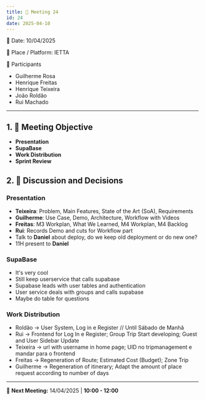 ```yaml
---
title: 📝 Meeting 24
id: 24
date: 2025-04-10
---
```


📅 Date: 10/04/2025  

📍 Place / Platform: IETTA  

👥 Participants  

- Guilherme Rosa  
- Henrique Freitas  
- Henrique Teixeira  
- João Roldão  
- Rui Machado  

---

## 1. 🎯 Meeting Objective  

- **Presentation**
- **SupaBase**
- **Work Distribution**
- **Sprint Review**  

## 2. 💬 Discussion and Decisions 
### Presentation
- **Teixeira**: Problem, Main Features, State of the Art (SoA), Requirements  
- **Guilherme**: Use Case, Demo, Architecture, Workflow with Videos  
- **Freitas**: M3 Workplan, What We Learned, M4 Workplan, M4 Backlog   
- **Rui**: Records Demo and cuts for Workflow part
- Talk to **Daniel** about deploy, do we keep old deployment or do new one?
- 11H present to **Daniel**

### SupaBase
- It's very cool
- Still keep userservice that calls supabase
- Supabase leads with user tables and authentication
- User service deals with groups and calls supabase
- Maybe do table for questions

### Work Distribution
- Roldão -> User System, Log in e Register // Until Sábado de Manhã
- Rui -> Frontend for Log In e Register; Group Trip Start developing; Guest and User Sidebar Update
- Teixeira -> url with username in home page; UID no tripmanagement e mandar para o frontend
- Freitas -> Regeneration of Route; Estimated Cost (Budget); Zone Trip
- Guilherme -> Regeneration of itinerary; Adapt the amount of place request according to number of days

---

📅 **Next Meeting:** 14/04/2025 | **10:00 - 12:00**  


